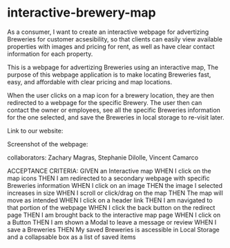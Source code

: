 # interactive-brewery-map
As a consumer, I want to create an interactive webpage for advertizing Breweries for customer acsesibility, so that clients can easily view available properties with images and pricing for rent, as well as have clear contact information for each property. 

This is a webpage for advertizing Breweries using an interactive map, The purpose of this webpage application is to make locating Breweries fast, easy, and affordable with clear pricing and map locations. 

When the user clicks on a map icon for a brewery location, they are then redirected to a webpage for the specific Brewery. The user then can contact the owner or employees, see all the specific Breweries information for the one selected, and save the Breweries in local storage to re-visit later. 

Link to our website:

Screenshot of the webpage:

collaborators: Zachary Magras, Stephanie Dilolle, Vincent Camarco


ACCEPTANCE CRITERIA:
GIVEN an Interactive map
WHEN I click on the map icons
THEN I am redirected to a secondary webpage with specific Breweries information
WHEN I click on an image
THEN the image I selected increases in size
WHEN I scroll or click/drag on the map
THEN The map will move as intended
WHEN I click on a header link
THEN I am navigated to that portion of the webpage
WHEN I click the back button on the redirect page
THEN I am brought back to the interactive map page
WHEN I click on a Button
THEN I am shown a Modal to leave a message or review
WHEN I save a Breweries
THEN My saved Breweries is ascessible in Local Storage and a collapsable box as a list of saved items




